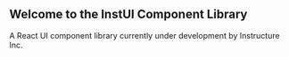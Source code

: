 ## Welcome to the **InstUI Component Library**

A React UI component library currently under development by Instructure Inc.
